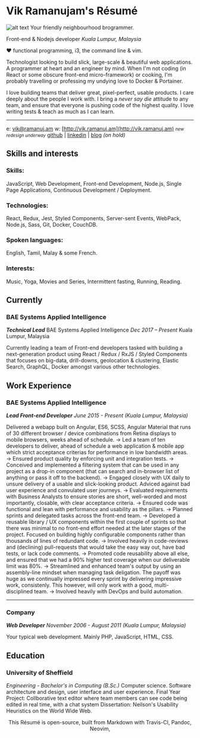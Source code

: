 # Vik Ramanujam's Résumé

![alt text][logo]
Your friendly neighbourhood brogrammer.

Front-end & Nodejs developer
_Kuala Lumpur, Malaysia_

♥️ functional programming, i3, the command line & vim.

Technologist looking to build slick, large-scale & beautiful web applications. A programmer at heart and an engineer by mind. When I'm not coding (in React or some obscure front-end micro-framework) or cooking, I'm probably travelling or professing my undying love to Docker & Portainer.

I love building teams that deliver great, pixel-perfect, usable products. I care deeply about the people I work with. I bring a *never say die* attitude to any team, and ensure that everyone is pushing code of the highest quality. I love writing tests & teach as much as I can learn.

----------

e: [vik@ramanuj.am](vik@ramanuj.am)
w: [http://vik.ramanuj.am](http://vik.ramanuj.am) <small>_new redesign underway_</small>
[github](https://github.com/piggyslasher) | [linkedin](https://linkedin.com/in/thevikram) | [blog](https://web.archive.org/web/20120615003016/http://www.techgarten.com/) _(on hold)_

## Skills and interests

### Skills:
JavaScript, Web Development, Front-end Development, Node.js, Single Page Applications, Continuous Development / Deployment.

### Technologies:
React, Redux, Jest, Styled Components, Server-sent Events, WebPack, Node.js, Sass, Git, Docker, CouchDB.

### Spoken languages:
English, Tamil, Malay & some French.

### Interests:
Music, Yoga, Movies and Series, Intermittent fasting, Running, Reading.

## Currently

### BAE Systems Applied Intelligence
_**Technical Lead**_
BAE Systems Applied Intelligence
_Dec 2017 – Present_
Kuala Lumpur, Malaysia

Currently leading a team of Front-end developers tasked with building a next-generation product using React / Redux / RxJS / Styled Components that focuses on big-data, drill-downs, geolocation & clustering, Elastic Search, GraphQL, Docker amongst various other technologies.

## Work Experience

### BAE Systems Applied Intelligence
_**Lead Front-end Developer**_
_June 2015 - Present (Kuala Lumpur, Malaysia)_

Delivered a webapp built on Angular, ES6, SCSS, Angular Material that runs of 30 different browser / device combinations from Retina displays to mobile browsers, weeks ahead of schedule.
→ Led a team of ten developers to deliver, ahead of schedule a web application & mobile app which strict acceptance criterias for performance in low bandwidth areas.
→ Ensured product quality by enforcing unit and integration tests.
→ Conceived and implemented a filtering system that can be used in any project as a drop-in component (that can search and in-browser list of anything or pass it off to the backend).
→ Engaged closely with UX daily to unsure delivery of a usable and slick-looking product. Adviced against bad user experience and convulated user journeys.
→ Evaluated requirements with Business Analysts to ensure stories are short, well-worded and most importantly, closable, with clear acceptance criteria.
→ Ensured code was functional and lean with performance and usability as the pillars.
→ Planned sprints and delegated tasks across the front-end team.
→ Developed a reusable library / UX components within the first couple of sprints so that there was minimal to no front-end effort needed at the later stages of the project. Focused on building highly configurable components rather than thousands of lines of redundant code.
→ Involved heavily in code-reviews and (declining) pull-requests that would take the easy way out, have bad tests, or lack code comments.
→ Promoted code reusability above all else, and ensured that we had a 90% higher test coverage when our deliverable limit was 80%.
→ Streamlined and enhanced team's output by using an assembly-line mindset when managing task deligation. The payoff was huge as we continually impressed every sprint by delivering impressive work, consistenly. This however, will only work with a good, multi-disciplined team.
→ Involved heavily with DevOps and build automation.

---

### Company
_**Web Developer**_
_November 2006 - August 2011 (Kuala Lumpur, Malaysia)_

Your typical web development. Mainly PHP, JavaScript, HTML, CSS.

## Education

### University of Sheffield
_Engineering - Bachelor's in Computing (B.Sc.)_
Computer science. Software architecture and design, user interface and user experience.
Final Year Project: Collborative text editor where team members can see code being edited in real time, with a chat system
Dissertation: Neilson's Usability Heuristics on the World Wide Web.

<center>
This Résumé is open-source, built from Markdown with Travis-CI, Pandoc, Neovim, 
</center>


[logo]: http://www.vik.ramanuj.am/img/profile.png "Vik Ramanujam's Avatar"
<!--stackedit_data:
eyJoaXN0b3J5IjpbLTE2NjI0NzkxODQsMzQ0OTQzNTQyLDM2Nz
cwMzgxMiwxMzAyMTI0OTU0LDM2NzcwMzgxMiwxNDM2ODM0Mjk0
LC0xNDk3NzQ5MDY5LC0xMjQxNzE3NDksNzk5MzQ2NDA5LDM5ND
g1MjAzLDc5OTM0NjQwOSwzOTQ4NTIwMyw3OTkzNDY0MDksNzk5
MzQ2NDA5LDEwMDI4ODg3OTEsOTIwNzEwMTQ1LDY1NDkzNDMyOS
wyMDQ0NTU1NzM2XX0=
-->